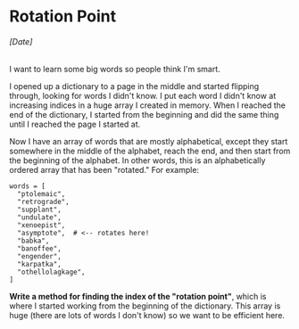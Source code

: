 # Rotation Point
###### [Date]

I want to learn some big words so people think I'm smart.

I opened up a dictionary to a page in the middle and started flipping through, looking for words I didn't know. I put each word I didn't know at increasing indices in a huge array I created in memory. When I reached the end of the dictionary, I started from the beginning and did the same thing until I reached the page I started at.

Now I have an array of words that are mostly alphabetical, except they start somewhere in the middle of the alphabet, reach the end, and then start from the beginning of the alphabet. In other words, this is an alphabetically ordered array that has been "rotated." For example:

```
words = [
  "ptolemaic",
  "retrograde",
  "supplant",
  "undulate",
  "xenoepist",
  "asymptote",  # <-- rotates here!
  "babka",
  "banoffee",
  "engender",
  "karpatka",
  "othellolagkage",
]
```

**Write a method for finding the index of the "rotation point"**, which is where I started working from the beginning of the dictionary. This array is huge (there are lots of words I don't know) so we want to be efficient here.
